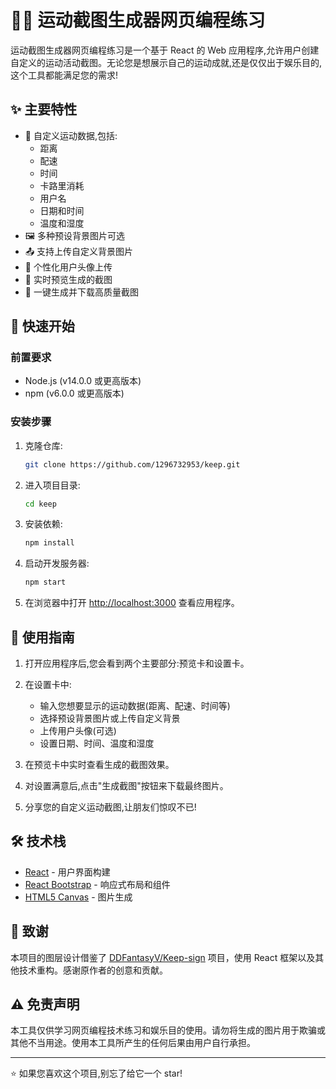# 🏃‍♂️ 运动截图生成器网页编程练习

运动截图生成器网页编程练习是一个基于 React 的 Web 应用程序,允许用户创建自定义的运动活动截图。无论您是想展示自己的运动成就,还是仅仅出于娱乐目的,这个工具都能满足您的需求!

## ✨ 主要特性

- 🎨 自定义运动数据,包括:
  - 距离
  - 配速
  - 时间
  - 卡路里消耗
  - 用户名
  - 日期和时间
  - 温度和湿度
- 🖼️ 多种预设背景图片可选
- 📤 支持上传自定义背景图片
- 👤 个性化用户头像上传
- 👀 实时预览生成的截图
- 💾 一键生成并下载高质量截图

## 🚀 快速开始

### 前置要求

- Node.js (v14.0.0 或更高版本)
- npm (v6.0.0 或更高版本)

### 安装步骤

1. 克隆仓库:

   ```bash
   git clone https://github.com/1296732953/keep.git
   ```

2. 进入项目目录:

   ```bash
   cd keep
   ```

3. 安装依赖:

   ```bash
   npm install
   ```

4. 启动开发服务器:

   ```bash
   npm start
   ```

5. 在浏览器中打开 [http://localhost:3000](http://localhost:3000) 查看应用程序。

## 📖 使用指南

1. 打开应用程序后,您会看到两个主要部分:预览卡和设置卡。

2. 在设置卡中:

   - 输入您想要显示的运动数据(距离、配速、时间等)
   - 选择预设背景图片或上传自定义背景
   - 上传用户头像(可选)
   - 设置日期、时间、温度和湿度

3. 在预览卡中实时查看生成的截图效果。

4. 对设置满意后,点击"生成截图"按钮来下载最终图片。

5. 分享您的自定义运动截图,让朋友们惊叹不已!

## 🛠️ 技术栈

- [React](https://reactjs.org/) - 用户界面构建
- [React Bootstrap](https://react-bootstrap.github.io/) - 响应式布局和组件
- [HTML5 Canvas](https://developer.mozilla.org/en-US/docs/Web/API/Canvas_API) - 图片生成

## 🙏 致谢

本项目的图层设计借鉴了 [DDFantasyV/Keep-sign](https://github.com/DDFantasyV/Keep-sign) 项目，使用 React 框架以及其他技术重构。感谢原作者的创意和贡献。

## ⚠️ 免责声明

本工具仅供学习网页编程技术练习和娱乐目的使用。请勿将生成的图片用于欺骗或其他不当用途。使用本工具所产生的任何后果由用户自行承担。

---

⭐️ 如果您喜欢这个项目,别忘了给它一个 star!
